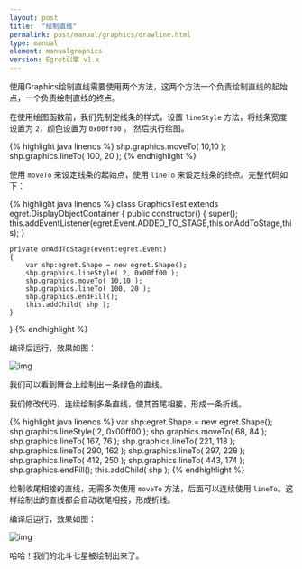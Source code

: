 ```yaml
---
layout: post
title:  "绘制直线"
permalink: post/manual/graphics/drawline.html
type: manual
element: manualgraphics
version: Egret引擎 v1.x
---
```


使用Graphics绘制直线需要使用两个方法，这两个方法一个负责绘制直线的起始点，一个负责绘制直线的终点。

在使用绘图函数前，我们先制定线条的样式，设置 `lineStyle` 方法，将线条宽度设置为 `2`，颜色设置为 `0x00ff00` 。
然后执行绘图。

{% highlight java linenos %}
shp.graphics.moveTo( 10,10 );
shp.graphics.lineTo( 100, 20 );
{% endhighlight %}

使用 `moveTo` 来设定线条的起始点，使用 `lineTo` 来设定线条的终点。完整代码如下：

{% highlight java linenos %}
class GraphicsTest extends egret.DisplayObjectContainer
{
    public constructor()
    {
        super();
        this.addEventListener(egret.Event.ADDED_TO_STAGE,this.onAddToStage,this);
    }

    private onAddToStage(event:egret.Event)
    {
        var shp:egret.Shape = new egret.Shape();
        shp.graphics.lineStyle( 2, 0x00ff00 );
        shp.graphics.moveTo( 10,10 );
        shp.graphics.lineTo( 100, 20 );
        shp.graphics.endFill();
        this.addChild( shp );
    }
}
{% endhighlight %}

编译后运行，效果如图：

![img]({{site.baseurl}}/assets/img/drawline1.png)

我们可以看到舞台上绘制出一条绿色的直线。

我们修改代码，连续绘制多条直线，使其首尾相接，形成一条折线。

{% highlight java linenos %}
var shp:egret.Shape = new egret.Shape();
shp.graphics.lineStyle( 2, 0x00ff00 );
shp.graphics.moveTo( 68, 84 );
shp.graphics.lineTo( 167, 76 );
shp.graphics.lineTo( 221, 118 );
shp.graphics.lineTo( 290, 162 );
shp.graphics.lineTo( 297, 228 );
shp.graphics.lineTo( 412, 250 );
shp.graphics.lineTo( 443, 174 );
shp.graphics.endFill();
this.addChild( shp );
{% endhighlight %}

绘制收尾相接的直线，无需多次使用 `moveTo` 方法，后面可以连续使用 `lineTo`。这样绘制出的直线都会自动收尾相接，形成折线。

编译后运行，效果如图：

![img]({{site.baseurl}}/assets/img/drawline2.png)

哈哈！我们的北斗七星被绘制出来了。